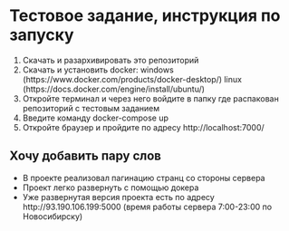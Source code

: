 # Тестовое задание, инструкция по запуску
<ol>
  <li>Скачать и разархивировать это репозиторий</li>
  <li>Скачать и установить docker: windows (https://www.docker.com/products/docker-desktop/)  linux (https://docs.docker.com/engine/install/ubuntu/)</li>
  <li>Откройте терминал и через него войдите в папку где распакован репозиторий с тестовым заданием</li>
  <li>Введите команду docker-compose up</li>
  <li>Откройте браузер и пройдите по адресу http://localhost:7000/</li>
</ol>
<h2>Хочу добавить пару слов</h2>
<ul>
  <li>В проекте реализовал пагинацию странц со стороны сервера</li>
  <li>Проект легко развернуть с помощью докера</li>
  <li>Уже развернутая версия проекта есть по адресу http://93.190.106.199:5000 (время работы сервера 7:00-23:00 по Новосибирску)</li>
</ul>
